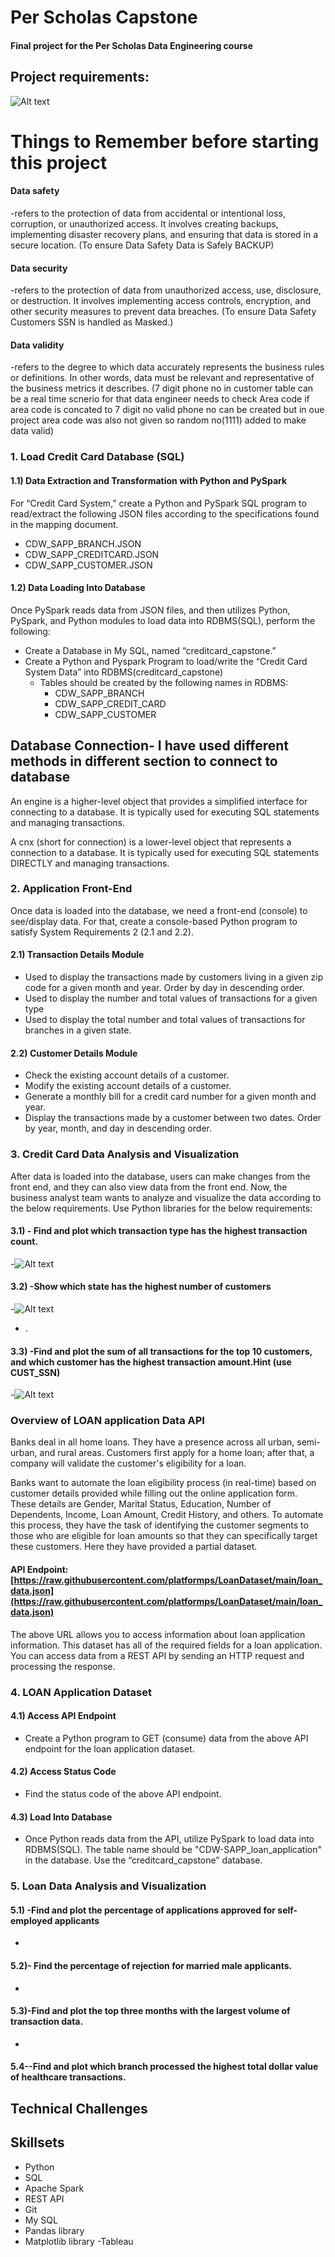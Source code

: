# Per Scholas Capstone
#### Final project for the Per Scholas Data Engineering course

## Project requirements:

![Alt text](https://github.com/RajkumariV/Capstone/blob/dev/resources/graphs/Demo_Objective.png)

# Things to Remember before starting this project

#### Data safety 
-refers to the protection of data from accidental or intentional loss, corruption, or unauthorized access. It involves creating backups, implementing disaster recovery plans, and ensuring that data is stored in a secure location.
(To ensure Data Safety Data is Safely BACKUP)
#### Data security 
-refers to the protection of data from unauthorized access, use, disclosure, or destruction. It involves implementing access controls, encryption, and other security measures to prevent data breaches.
(To ensure Data Safety Customers SSN is handled as Masked.)
#### Data validity 
-refers to the degree to which data accurately represents the business rules or definitions. In other words, data must be relevant and representative of the business metrics it describes.
(7 digit phone no in customer table can be a real time scnerio for that data engineer needs to check Area code if area code is concated to 7 digit no valid phone no can be created but in oue project area code was also not given so random no(1111) added to make data valid)

### 1. Load Credit Card Database (SQL)
#### 1.1) Data Extraction and Transformation with Python and PySpark
For “Credit Card System,” create a Python and PySpark SQL program to read/extract the following JSON files according to the specifications found in the mapping document.
- CDW_SAPP_BRANCH.JSON
- CDW_SAPP_CREDITCARD.JSON
- CDW_SAPP_CUSTOMER.JSON

#### 1.2) Data Loading Into Database
Once PySpark reads data from JSON files, and then utilizes Python, PySpark, and Python modules to load data into RDBMS(SQL), perform the following:
- Create a Database in My SQL, named “creditcard_capstone.”
- Create a Python and Pyspark Program to load/write the “Credit Card System Data” into RDBMS(creditcard_capstone)
	- Tables should be created by the following names in RDBMS:
		- CDW_SAPP_BRANCH
		- CDW_SAPP_CREDIT_CARD
		- CDW_SAPP_CUSTOMER

## Database Connection- I have used different methods in different section to connect to database

An engine is a higher-level object that provides a simplified interface for connecting to a database. It is typically used for executing SQL statements and managing transactions.

A cnx (short for connection) is a lower-level object that represents a connection to a database. It is typically used for executing SQL statements DIRECTLY and managing transactions.

### 2. Application Front-End
Once data is loaded into the database, we need a front-end (console) to see/display data. For that, create a console-based Python program to satisfy System Requirements 2 (2.1 and 2.2).
#### 2.1) Transaction Details Module
- Used to display the transactions made by customers living in a given zip code for a given month and year. Order by day in descending order.
- Used to display the number and total values of transactions for a given type
- Used to display the total number and total values of transactions for branches in a given state.
#### 2.2) Customer Details Module
- Check the existing account details of a customer.
- Modify the existing account details of a customer.
- Generate a monthly bill for a credit card number for a given month and year.
- Display the transactions made by a customer between two dates. Order by year, month, and day in descending order.
### 3. Credit Card Data Analysis and Visualization
After data is loaded into the database, users can make changes from the front end, and they can also view data from the front end. Now, the business analyst team wants to analyze and visualize the data according to the below requirements. Use Python libraries for the below requirements:
#### 3.1) - Find and plot which transaction type has the highest transaction count.
-![Alt text](image-2.png)

#### 3.2) -Show which state has the highest number of customers
-![Alt text](image-3.png)
- .
#### 3.3) -Find and plot the sum of all transactions for the top 10 customers, and which customer has the highest transaction amount.Hint (use CUST_SSN)
-![Alt text](image-4.png)

### Overview of LOAN application Data API
Banks deal in all home loans. They have a presence across all urban, semi-urban, and rural areas. Customers first apply for a home loan; after that, a company will validate the customer's eligibility for a loan.

Banks want to automate the loan eligibility process (in real-time) based on customer details provided while filling out the online application form. These details are Gender, Marital Status, Education, Number of Dependents, Income, Loan Amount, Credit History, and others. To automate this process, they have the task of identifying the customer segments to those who are eligible for loan amounts so that they can specifically target these customers. Here they have provided a partial dataset.

#### API Endpoint: [https://raw.githubusercontent.com/platformps/LoanDataset/main/loan_data.json](https://raw.githubusercontent.com/platformps/LoanDataset/main/loan_data.json)

The above URL allows you to access information about loan application information. This dataset has all of the required fields for a loan application. You can access data from a REST API by sending an HTTP request and processing the response.

### 4. LOAN Application Dataset
#### 4.1) Access API Endpoint
- Create a Python program to GET (consume) data from the above API endpoint for the loan application dataset.
#### 4.2) Access Status Code
- Find the status code of the above API endpoint.
#### 4.3) Load Into Database
- Once Python reads data from the API, utilize PySpark to load data into RDBMS(SQL). The table name should be "CDW-SAPP_loan_application" in the database. Use the “creditcard_capstone” database.

### 5. Loan Data Analysis and Visualization
#### 5.1) -Find and plot the percentage of applications approved for self-employed applicants
-
#### 5.2)- Find the percentage of rejection for married male applicants.
-
#### 5.3)-Find and plot the top three months with the largest volume of transaction data.
- 
#### 5.4--Find and plot which branch processed the highest total dollar value of healthcare transactions.

## Technical Challenges

## Skillsets
- Python
- SQL
- Apache Spark
- REST API
- Git
- My SQL
- Pandas library
- Matplotlib library
-Tableau
